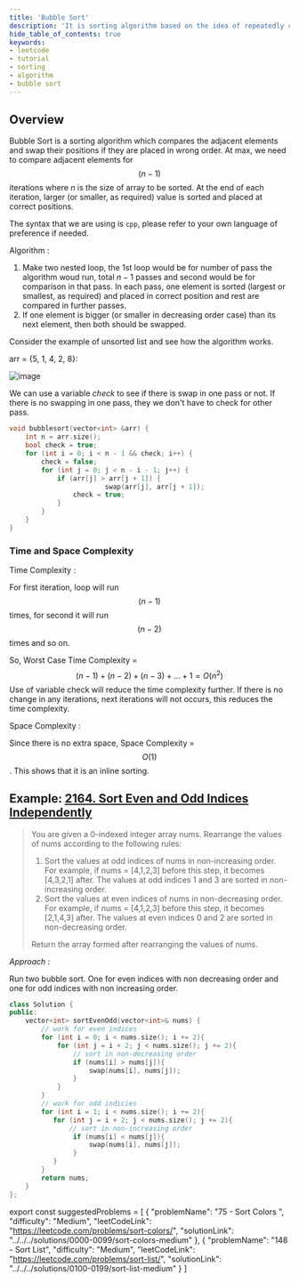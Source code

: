 ```yaml
---
title: 'Bubble Sort'
description: 'It is sorting algorithm based on the idea of repeatedly comparing pairs of adjacent elements and then swapping their positions if they exist in the wrong order.'
hide_table_of_contents: true
keywords:
- leetcode
- tutorial
- sorting
- algorithm
- bubble sort
---
```


<TutorialAuthors  names = "@RadhikaChhabra17"/>

## Overview

Bubble Sort is a sorting algorithm which compares the adjacent elements and swap their positions if they are placed in wrong order. At max, we need to compare adjacent elements for $$(n - 1)$$ iterations where $n$ is the size of array to be sorted. At the end of each iteration, larger (or smaller, as required) value is sorted and placed at correct positions.

The syntax that we are using is `cpp`, please refer to your own language of preference if needed.

Algorithm :
1. Make two nested loop, the 1st loop would be for number of pass the algorithm woud run, total $n-1$ passes and second would be for comparison in that pass. In each pass, one element is sorted (largest or smallest, as required) and placed in correct position and rest are compared in further passes.
2. If one element is bigger (or smaller in decreasing order case) than its next element, then both should be swapped. 

Consider the example of unsorted list and see how the algorithm works.

arr = {5, 1, 4, 2, 8}: 

![image](https://user-images.githubusercontent.com/77332750/196658633-a3b735de-820b-45de-a0cc-b7933d67d75c.png)
	
We can use a variable *check* to see if there is swap in one pass or not. If there is no swapping in one pass, they we don't have to check for other pass.

<Tabs>
<TabItem value = "c++" label = "C++">
<SolutionAuthor name = "@RadhikaChhabra17"/>

```c++
void bubblesort(vector<int> &arr) {
	int n = arr.size();
	bool check = true;
	for (int i = 0; i < n - 1 && check; i++) {
		check = false;
		for (int j = 0; j < n - i - 1; j++) {
			if (arr[j] > arr[j + 1]) {
                		swap(arr[j], arr[j + 1]);
				check = true;
			}
		}
	}
}
```
</TabItem>
</Tabs>

### Time and Space Complexity

Time Complexity :

For first iteration, loop will run $$(n-1)$$ times, for second it will run $$(n-2)$$ times and so on.

So, Worst Case Time Complexity = $$(n - 1) + (n - 2) + (n - 3) + ... + 1 = O(n^2)$$
Use of variable check will reduce the time complexity further. If there is no change in any iterations, next iterations will not occurs, this reduces the time complexity.

Space Complexity :

Since there is no extra space, Space Complexity = $$O(1)$$. This shows that it is an inline sorting.

## Example: [2164. Sort Even and Odd Indices Independently](https://leetcode.com/problems/sort-even-and-odd-indices-independently/)

> You are given a 0-indexed integer array nums. Rearrange the values of nums according to the following rules:
>  1. Sort the values at odd indices of nums in non-increasing order. For example, if nums = [4,1,2,3] before this step, it becomes [4,3,2,1] after. The values at odd indices 1 and 3 are sorted in non-increasing order.
>  2. Sort the values at even indices of nums in non-decreasing order. For example, if nums = [4,1,2,3] before this step, it becomes [2,1,4,3] after. The values at even indices 0 and 2 are sorted in non-decreasing order.
>
>Return the array formed after rearranging the values of nums.


*Approach* : 

Run two bubble sort. One for even indices with non decreasing order and one for odd indices with non increasing order.

<Tabs>
<TabItem value="c++" label="C++">
<SolutionAuthor name="@RadhikaChhabra17"/>

```c++
class Solution {
public:
    vector<int> sortEvenOdd(vector<int>& nums) {
        // work for even indices
        for (int i = 0; i < nums.size(); i += 2){
            for (int j = i + 2; j < nums.size(); j += 2){
                // sort in non-decreasing order
                if (nums[i] > nums[j]){
                    swap(nums[i], nums[j]);
                }
            }
        }
        // work for odd indicies
        for (int i = 1; i < nums.size(); i += 2){
           for (int j = i + 2; j < nums.size(); j += 2){
               // sort in non-increasing order
                if (nums[i] < nums[j]){
                    swap(nums[i], nums[j]);
                }
           }
        }
        return nums;
    }
};
```
</TabItem>
</Tabs>

export const suggestedProblems = [
  {
    "problemName": "75 -  Sort Colors ",
    "difficulty": "Medium",
    "leetCodeLink": "https://leetcode.com/problems/sort-colors/",
    "solutionLink": "../../../solutions/0000-0099/sort-colors-medium"
  },
  {
    "problemName": "148 - Sort List",
    "difficulty": "Medium",
    "leetCodeLink": "https://leetcode.com/problems/sort-list/",
    "solutionLink": "../../../solutions/0100-0199/sort-list-medium"
  }
]

<Table title="Suggested Problems" data={suggestedProblems} />
